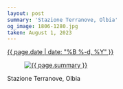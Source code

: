 ```yaml
---
layout: post
summary: 'Stazione Terranove, Olbia'
og_image: 1806-1280.jpg
taken: August 1, 2023
---
```


<div class="post">
 <time>
  <a href="/1806">
   {{ page.date | date: "%B %-d, %Y" }}
  </a>
 </time>
 <a href="/1806">
  <figure data-taken="8/1/2023">
   <img alt="{{ page.summary }}" sizes="(min-width: 700px) 50vw, calc(100vw - 2rem)" src="{{ site.assets_url }}/1806-640.jpg" srcset="{{ site.assets_url }}/1806-320.jpg 320w, {{ site.assets_url }}/1806-640.jpg 640w, {{ site.assets_url }}/1806-960.jpg 960w, {{ site.assets_url }}/1806-1280.jpg 1280w"/>
  </figure>
 </a>
 <span>
  Stazione Terranove, Olbia
 </span>
</div>
